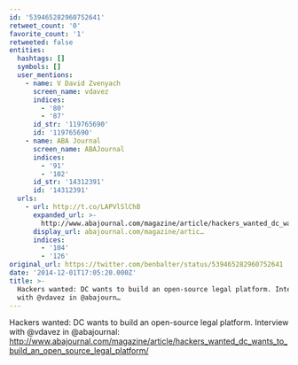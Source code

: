 ```yaml
---
id: '539465282960752641'
retweet_count: '0'
favorite_count: '1'
retweeted: false
entities:
  hashtags: []
  symbols: []
  user_mentions:
    - name: V David Zvenyach
      screen_name: vdavez
      indices:
        - '80'
        - '87'
      id_str: '119765690'
      id: '119765690'
    - name: ABA Journal
      screen_name: ABAJournal
      indices:
        - '91'
        - '102'
      id_str: '14312391'
      id: '14312391'
  urls:
    - url: http://t.co/LAPVlSlChB
      expanded_url: >-
        http://www.abajournal.com/magazine/article/hackers_wanted_dc_wants_to_build_an_open_source_legal_platform/
      display_url: abajournal.com/magazine/artic…
      indices:
        - '104'
        - '126'
original_url: https://twitter.com/benbalter/status/539465282960752641
date: '2014-12-01T17:05:20.000Z'
title: >-
  Hackers wanted: DC wants to build an open-source legal platform. Interview
  with @vdavez in @abajourn…
---
```


Hackers wanted: DC wants to build an open-source legal platform. Interview with @vdavez in @abajournal: http://www.abajournal.com/magazine/article/hackers_wanted_dc_wants_to_build_an_open_source_legal_platform/
